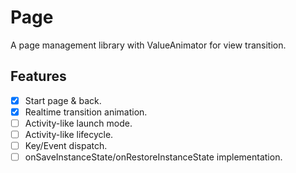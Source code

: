 # Page
A page management library with ValueAnimator for view transition.

## Features

- [X] Start page & back.
- [X] Realtime transition animation.
- [ ] Activity-like launch mode.
- [ ] Activity-like lifecycle.
- [ ] Key/Event dispatch.
- [ ] onSaveInstanceState/onRestoreInstanceState implementation.

